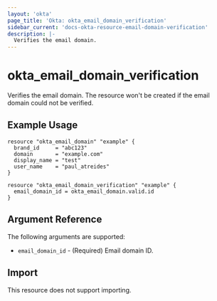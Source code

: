 ```yaml
---
layout: 'okta' 
page_title: 'Okta: okta_email_domain_verification' 
sidebar_current: 'docs-okta-resource-email-domain-verification'
description: |-
  Verifies the email domain.
---
```


# okta_email_domain_verification

Verifies the email domain. The resource won't be created if the email domain could not be verified.

## Example Usage

```hcl
resource "okta_email_domain" "example" {
  brand_id     = "abc123"
  domain       = "example.com"
  display_name = "test"
  user_name    = "paul_atreides"
}

resource "okta_email_domain_verification" "example" {
  email_domain_id = okta_email_domain.valid.id
}
```

## Argument Reference

The following arguments are supported:

- `email_domain_id` - (Required) Email domain ID.

## Import

This resource does not support importing.
